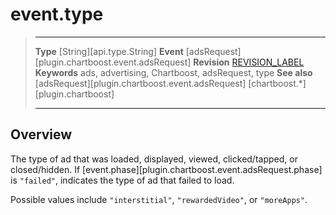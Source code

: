 # event.type

> --------------------- ------------------------------------------------------------------------------------------
> __Type__              [String][api.type.String]
> __Event__             [adsRequest][plugin.chartboost.event.adsRequest]
> __Revision__          [REVISION_LABEL](REVISION_URL)
> __Keywords__          ads, advertising, Chartboost, adsRequest, type
> __See also__			[adsRequest][plugin.chartboost.event.adsRequest]
>						[chartboost.*][plugin.chartboost]
> --------------------- ------------------------------------------------------------------------------------------

## Overview

The type of ad that was loaded, displayed, viewed, clicked/tapped, or closed/hidden. If [event.phase][plugin.chartboost.event.adsRequest.phase] is `"failed"`, indicates the type of ad that failed to load.

Possible values include `"interstitial"`, `"rewardedVideo"`, or `"moreApps"`.
